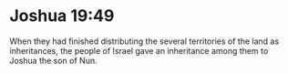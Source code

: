 # Joshua 19:49

When they had finished distributing the several territories of the land as inheritances, the people of Israel gave an inheritance among them to Joshua the son of Nun.
